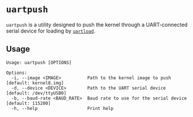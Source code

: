 # `uartpush`

`uartpush` is a utility designed to push the kernel through a UART-connected serial device for loading by [`uartload`](../uartload/).

## Usage

```shell
Usage: uartpush [OPTIONS]

Options:
  -i, --image <IMAGE>          Path to the kernel image to push [default: kernel8.img]
  -d, --device <DEVICE>        Path to the UART serial device [default: /dev/ttyUSB0]
  -b, --baud-rate <BAUD_RATE>  Baud rate to use for the serial device [default: 115200]
  -h, --help                   Print help
```
